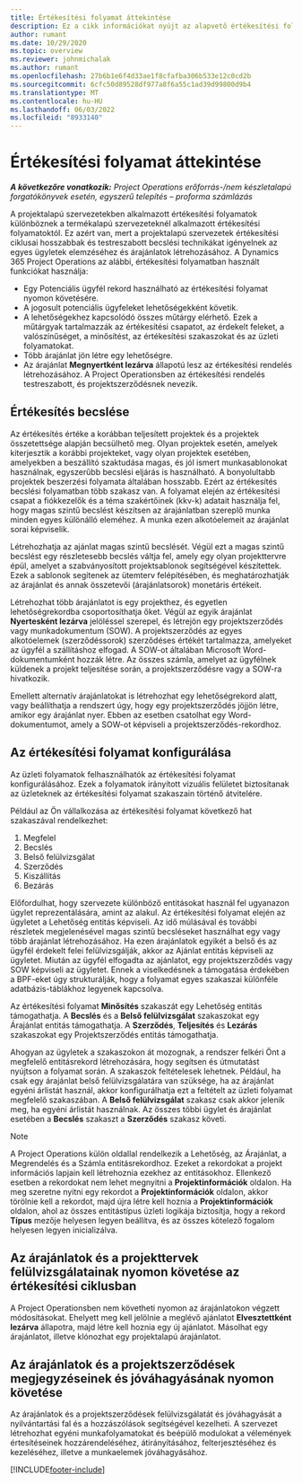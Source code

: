 ```yaml
---
title: Értékesítési folyamat áttekintése
description: Ez a cikk információkat nyújt az alapvető értékesítési folyamatokról.
author: rumant
ms.date: 10/29/2020
ms.topic: overview
ms.reviewer: johnmichalak
ms.author: rumant
ms.openlocfilehash: 27b6b1e6f4d33ae1f8cfafba306b533e12c0cd2b
ms.sourcegitcommit: 6cfc50d89528df977a8f6a55c1ad39d99800d9b4
ms.translationtype: MT
ms.contentlocale: hu-HU
ms.lasthandoff: 06/03/2022
ms.locfileid: "8933140"
---
```

# <a name="sales-process-overview"></a>Értékesítési folyamat áttekintése

_**A következőre vonatkozik:** Project Operations erőforrás-/nem készletalapú forgatókönyvek esetén, egyszerű telepítés – proforma számlázás_

A projektalapú szervezetekben alkalmazott értékesítési folyamatok különböznek a termékalapú szervezeteknél alkalmazott értékesítési folyamatoktól. Ez azért van, mert a projektalapú szervezetek értékesítési ciklusai hosszabbak és testreszabott becslési technikákat igényelnek az egyes ügyletek elemzéséhez és árajánlatok létrehozásához. A Dynamics 365 Project Operations az alábbi, értékesítési folyamatban használt funkciókat használja:

- Egy Potenciális ügyfél rekord használható az értékesítési folyamat nyomon követésére.
- A jogosult potenciális ügyfeleket lehetőségekként követik.
- A lehetőségekhez kapcsolódó összes műtárgy elérhető. Ezek a műtárgyak tartalmazzák az értékesítési csapatot, az érdekelt feleket, a valószínűséget, a minősítést, az értékesítési szakaszokat és az üzleti folyamatokat.
- Több árajánlat jön létre egy lehetőségre.
- Az árajánlat **Megnyertként lezárva** állapotú lesz az értékesítési rendelés létrehozásához. A Project Operationsben az értékesítési rendelés testreszabott, és projektszerződésnek nevezik.

## <a name="estimate-a-sale"></a>Értékesítés becslése
Az értékesítés értéke a korábban teljesített projektek és a projektek összetettsége alapján becsülhető meg. Olyan projektek esetén, amelyek kiterjesztik a korábbi projekteket, vagy olyan projektek esetében, amelyekben a beszállító szaktudása magas, és jól ismert munkasablonokat használnak, egyszerűbb becslési eljárás is használható. A bonyolultabb projektek beszerzési folyamata általában hosszabb. Ezért az értékesítés becslési folyamatban több szakasz van. A folyamat elején az értékesítési csapat a fiókkezelők és a téma szakértőinek (kkv-k) adatait használja fel, hogy magas szintű becslést készítsen az árajánlatban szereplő munka minden egyes különálló eleméhez. A munka ezen alkotóelemeit az árajánlat sorai képviselik. 

Létrehozhatja az ajánlat magas szintű becslését. Végül ezt a magas szintű becslést egy részletesebb becslés váltja fel, amely egy olyan projekttervre épül, amelyet a szabványosított projektsablonok segítségével készítettek. Ezek a sablonok segítenek az ütemterv felépítésében, és meghatározhatják az árajánlat és annak összetevői (árajánlatsorok) monetáris értékeit. 

Létrehozhat több árajánlatot is egy projekthez, és egyetlen lehetőségrekordba csoportosíthatja őket. Végül az egyik árajánlat **Nyertesként lezárva** jelöléssel szerepel, és létrejön egy projektszerződés vagy munkadokumentum (SOW). A projektszerződés az egyes alkotóelemek (szerződéssorok) szerződéses értékét tartalmazza, amelyeket az ügyfél a szállításhoz elfogad. A SOW-ot általában Microsoft Word-dokumentumként hozzák létre. Az összes számla, amelyet az ügyfélnek küldenek a projekt teljesítése során, a projektszerződésre vagy a SOW-ra hivatkozik.

Emellett alternatív árajánlatokat is létrehozhat egy lehetőségrekord alatt, vagy beállíthatja a rendszert úgy, hogy egy projektszerződés jöjjön létre, amikor egy árajánlat nyer. Ebben az esetben csatolhat egy Word-dokumentumot, amely a SOW-ot képviseli a projektszerződés-rekordhoz.

## <a name="configure-the-sales-process"></a>Az értékesítési folyamat konfigurálása
Az üzleti folyamatok felhasználhatók az értékesítési folyamat konfigurálásához. Ezek a folyamatok irányított vizuális felületet biztosítanak az üzleteknek az értékesítési folyamat szakaszain történő átvitelére.

Például az Ön vállalkozása az értékesítési folyamat következő hat szakaszával rendelkezhet:

1. Megfelel
2. Becslés
3. Belső felülvizsgálat
4. Szerződés
5. Kiszállítás
6. Bezárás
 
Előfordulhat, hogy szervezete különböző entitásokat használ fel ugyanazon ügylet reprezentálására, amint az alakul. Az értékesítési folyamat elején az ügyletet a Lehetőség entitás képviseli. Az idő múlásával és további részletek megjelenésével magas szintű becsléseket használhat egy vagy több árajánlat létrehozásához. Ha ezen árajánlatok egyikét a belső és az ügyfél érdekelt felei felülvizsgálják, akkor az Ajánlat entitás képviseli az ügyletet. Miután az ügyfél elfogadta az ajánlatot, egy projektszerződés vagy SOW képviseli az ügyletet. Ennek a viselkedésnek a támogatása érdekében a BPF-eket úgy strukturálják, hogy a folyamat egyes szakaszai különféle adatbázis-táblákhoz legyenek kapcsolva.

Az értékesítési folyamat **Minősítés** szakaszát egy Lehetőség entitás támogathatja. A **Becslés** és a **Belső felülvizsgálat** szakaszokat egy Árajánlat entitás támogathatja. A **Szerződés**, **Teljesítés** és **Lezárás** szakaszokat egy Projektszerződés entitás támogathatja.

Ahogyan az ügyletek a szakaszokon át mozognak, a rendszer felkéri Önt a megfelelő entitásrekord létrehozására, hogy segítsen és útmutatást nyújtson a folyamat során. A szakaszok feltételesek lehetnek. Például, ha csak egy árajánlat belső felülvizsgálatára van szüksége, ha az árajánlat egyéni árlistát használ, akkor konfigurálhatja ezt a feltételt az üzleti folyamat megfelelő szakaszában. A **Belső felülvizsgálat** szakasz csak akkor jelenik meg, ha egyéni árlistát használnak. Az összes többi ügylet és árajánlat esetében a **Becslés** szakaszt a **Szerződés** szakasz követi.

> [!NOTE]
> A Project Operations külön oldallal rendelkezik a Lehetőség, az Árajánlat, a Megrendelés és a Számla entitásrekordhoz. Ezeket a rekordokat a projekt információs lapjain kell létrehoznia ezekhez az entitásokhoz. Ellenkező esetben a rekordokat nem lehet megnyitni a **Projektinformációk** oldalon. Ha meg szeretne nyitni egy rekordot a **Projektinformációk** oldalon, akkor törölnie kell a rekordot, majd újra létre kell hoznia a **Projektinformációk** oldalon, ahol az összes entitástípus üzleti logikája biztosítja, hogy a rekord **Típus** mezője helyesen legyen beállítva, és az összes kötelező fogalom helyesen legyen inicializálva.


## <a name="track-revisions-to-quotes-and-project-plans-in-the-sales-cycle"></a>Az árajánlatok és a projekttervek felülvizsgálatainak nyomon követése az értékesítési ciklusban
A Project Operationsben nem követheti nyomon az árajánlatokon végzett módosításokat. Ehelyett meg kell jelölnie a meglévő ajánlatot **Elvesztettként lezárva** állapotra, majd létre kell hoznia egy új ajánlatot. Másolhat egy árajánlatot, illetve klónozhat egy projektalapú árajánlatot.

## <a name="track-comments-and-approvals-of-quotes-and-project-contracts"></a>Az árajánlatok és a projektszerződések megjegyzéseinek és jóváhagyásának nyomon követése
Az árajánlatok és a projektszerződések felülvizsgálatát és jóváhagyását a nyilvántartási fal és a hozzászólások segítségével kezelheti. A szervezet létrehozhat egyéni munkafolyamatokat és beépülő modulokat a vélemények értesítéseinek hozzárendeléséhez, átirányításához, felterjesztéséhez és kezeléséhez, illetve a munkaelemek jóváhagyásához.


[!INCLUDE[footer-include](../includes/footer-banner.md)]